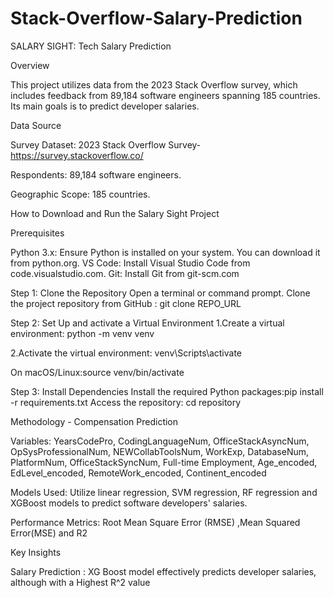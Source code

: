 # Stack-Overflow-Salary-Prediction
SALARY SIGHT: Tech Salary Prediction

Overview

This project utilizes data from the 2023 Stack Overflow survey, which includes feedback from 89,184 software engineers spanning 185 countries. Its main goals is to predict developer salaries.

Data Source

Survey Dataset: 2023 Stack Overflow Survey- https://survey.stackoverflow.co/

Respondents: 89,184 software engineers.

Geographic Scope: 185 countries.

How to Download and Run the Salary Sight Project

Prerequisites

Python 3.x: Ensure Python is installed on your system. You can download it from python.org. VS Code: Install Visual Studio Code from code.visualstudio.com. Git: Install Git from git-scm.com

Step 1: Clone the Repository Open a terminal or command prompt. Clone the project repository from GitHub : git clone REPO_URL

Step 2: Set Up and activate a Virtual Environment 1.Create a virtual environment: python -m venv venv

2.Activate the virtual environment: venv\Scripts\activate

On macOS/Linux:source venv/bin/activate

Step 3: Install Dependencies Install the required Python packages:pip install -r requirements.txt Access the repository: cd repository

Methodology - Compensation Prediction

Variables: YearsCodePro, CodingLanguageNum, OfficeStackAsyncNum, OpSysProfessionalNum, NEWCollabToolsNum, WorkExp, DatabaseNum, PlatformNum, OfficeStackSyncNum, Full-time Employment, Age_encoded, EdLevel_encoded, RemoteWork_encoded, Continent_encoded

Models Used: Utilize linear regression, SVM regression, RF regression and XGBoost models to predict software developers' salaries.

Performance Metrics: Root Mean Square Error (RMSE) ,Mean Squared Error(MSE) and R2

Key Insights

Salary Prediction : XG Boost model effectively predicts developer salaries, although with a Highest R^2 value
